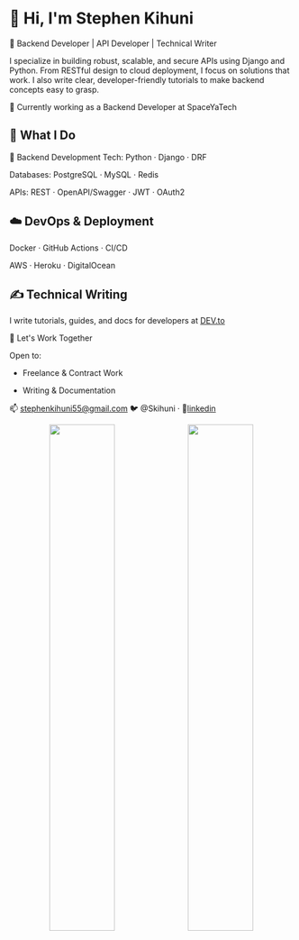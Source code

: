 # 👋 Hi, I'm Stephen Kihuni
🎯 Backend Developer | API Developer | Technical Writer

I specialize in building robust, scalable, and secure APIs using Django and Python. From RESTful design to cloud deployment, I focus on solutions that work. I also write clear, developer-friendly tutorials to make backend concepts easy to grasp.

💼 Currently working as a Backend Developer at SpaceYaTech


## 🚀 What I Do
🔧 Backend Development
Tech: Python · Django · DRF

Databases: PostgreSQL · MySQL · Redis

APIs: REST · OpenAPI/Swagger · JWT · OAuth2

## ☁️ DevOps & Deployment
Docker · GitHub Actions · CI/CD

AWS · Heroku · DigitalOcean

## ✍️ Technical Writing
I write tutorials, guides, and docs for developers at [DEV.to](https://dev.to/kihuni)

💼 Let's Work Together

Open to:

- Freelance & Contract Work

- Writing & Documentation

📫 stephenkihuni55@gmail.com
🐦 @Skihuni · 🔗[linkedin](https://www.linkedin.com/in/kihuni/)

<p align="center"> <img src="https://github-readme-stats.vercel.app/api?username=Kihuni&show_icons=true&theme=radical" width="48%" /> <img src="https://github-readme-stats.vercel.app/api/top-langs/?username=Kihuni&layout=compact&theme=radical" width="48%" /> </p>
